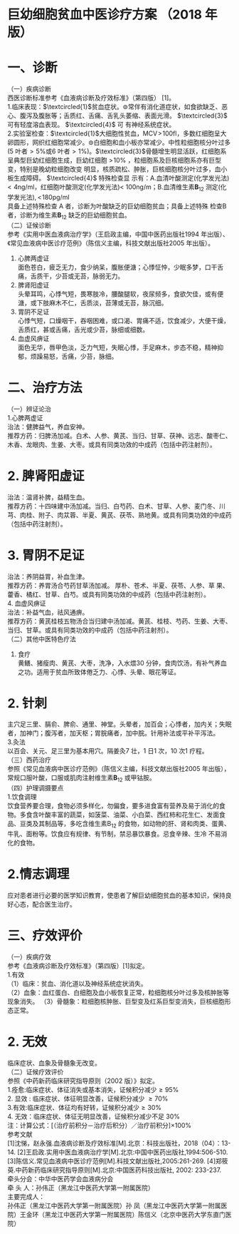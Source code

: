 # 巨幼细胞贫血中医诊疗方案 （2018 年版）  
# 一、诊断  
（一）疾病诊断  
西医诊断标准参考《血液病诊断及疗效标准》（第四版） [1]。  
1.临床表现：$\textcircled{1}$贫血症状。$\circledcirc$常伴有消化道症状，如食欲缺乏、恶心、腹泻及腹胀等；舌质红、舌痛、舌乳头萎缩、表面光滑。 $\textcircled{3}$ 可有轻度溶血表现。 $\textcircled{4}$ 可 有神经系统症状。  
2.实验室检查：$\textcircled{1}$大细胞性贫血，$\mathrm{MCV}\!>\!100\mathrm{fl}$，多数红细胞呈大卵圆形，网织红细胞常减少。$\circledcirc$白细胞和血小板亦常减少。中性粒细胞核分叶过多(5 叶者${>}5\%$或6 叶者${>}1\%$)。$\textcircled{3}$骨髓增生明显活跃，红细胞系呈典型巨幼红细胞生成，巨幼红细胞 $>\!10\%$ ，粒细胞系及巨核细胞系亦有巨型变，特别是晚幼粒细胞改变 明显，核质疏松、肿胀，巨核细胞核分叶过多，血小板生成障碍。 $\textcircled{4}$ 特殊检查显 示有：A.血清叶酸测定(化学发光法)${<}4\mathrm{ng}/\mathrm{ml}$，红细胞叶酸测定(化学发光法)$<$ $100\mathrm{{ng}/\mathrm{{m}}}$；B.血清维生素$\mathbf{B}_{12}$ 测定(化学发光法)$,<\!180\mathrm{pg}/\mathrm{ml}$  
具备上述特殊检查 A  者，诊断为叶酸缺乏的巨幼细胞贫血；具备上述特殊 检查B 者，诊断为维生素$\mathbf{B}_{12}$ 缺乏的巨幼细胞贫血。  
（二）证候诊断  
参考《实用中医血液病治疗学》（王启政主编，中国中医药出版社1994 年出版）、《常见血液病中医诊疗范例》（陈信义主编，科技文献出版社2005 年出版）。  
1. 心脾两虚证  
面色苍白，疲乏无力，食少纳呆，腹胀便溏；心悸怔忡，少眠多梦，口干舌 痛，舌质干，少苔或无苔，脉弱无力。  
2. 脾肾阳虚证  
头晕耳鸣，心悸气短，畏寒肢冷，腰酸腿软，夜尿频多，食欲欠佳，或有便 溏，或下肢麻木不仁，舌质淡，苔薄或无苔，脉沉细。  
3. 胃阴不足证  
心悸气短，口燥咽干，吞咽困难，或口渴、胃痛不适，饮食减少，大便干燥，舌质红，甚或舌痛，舌光或少苔，脉细或细数。  
4. 血虚风痹证  
面色无华，唇甲色淡，乏力气短，失眠心悸，手足麻木，步态不稳，精神抑  
郁，烦躁易怒，舌痛，少苔，脉细。  
# 二、治疗方法  
（一）辨证论治  
1.心脾两虚证  
治法：健脾益气，养血安神。  
推荐方药：归脾汤加减。白术、人参、黄芪、当归、甘草、茯神、远志、酸枣仁、木香、龙眼肉、生姜、大枣。或具有同类功效的中成药（包括中药注射剂）。  
# 2. 脾肾阳虚证  
治法：温肾补脾，益精生血。  
推荐方药：十四味建中汤加减。当归、白芍药、白术、甘草、人参、麦门冬、川芎、肉桂、附子、肉苁蓉、半夏、黄芪、茯苓、熟地黄。或具有同类功效的中成药（包括中药注射剂）。  
# 3. 胃阴不足证  
治法：养阴益胃，补血生津。  
推荐方药：养胃汤合芍药甘草汤加减。 厚朴、苍术、半夏、茯苓、人参、草 果、藿香、橘红、甘草、白芍。或具有同类功效的中成药（包括中药注射剂）。  
4. 血虚风痹证  
治法：补益气血，祛风通痹。  
推荐方药：黄芪桂枝五物汤合当归建中汤加减。黄芪、桂枝、芍药、生姜、大枣、当归、甘草。或具有同类功效的中成药（包括中药注射剂）。  
（二）其他中医特色疗法  
1. 食疗  
黄鳝、猪瘦肉、黄芪、大枣，洗净，入水煨30 分钟，食肉饮汤，有补气养血之功。适用于贫血所致体倦乏力、心悸、头晕、眼花等证。  
# 2. 针刺  
主穴足三里、膈俞、脾俞、通里、神堂。头晕者，加百会；心悸者，加内关；失眠者，加神门；腹泻者，加天枢；胃脘痛者，加中脘。针用补法或平补平泻法。  
3.灸法  
以百会、关元、足三里为基本用穴。隔姜灸7 壮，1 日1 次，10 次1 疗程。  
（三）西药治疗  
参照《常见血液病中医诊疗范例》（陈信义主编，科技文献出版社2005 年出版），常规口服叶酸，口服或肌肉注射维生素$\mathbf{B}_{12}$ 或甲钴胺。  
（四）护理调摄要点  
1.饮食调理  
饮食营养要合理，食物必须多样化，勿偏食，要多进食富有营养及易于消化的食物。多食含叶酸丰富的蔬菜，如菠菜、油菜、小白菜、西红柿和花生仁、发面食品、豆类及其制品等，多吃含维生素$\mathrm{B}_{12}$ 的食物，如动物的肝、肾和肉类、蛋黄、牛乳、面粉等。饮食应有规律、有节制，禁忌暴饮暴食。忌食辛辣、生冷 不易消化的食物。  
# 2.情志调理  
应对患者进行必要的医学知识教育，使患者了解巨幼细胞贫血的基本知识，保持良好心态，配合医生治疗。  
# 三、疗效评价  
（一）疾病疗效  
参考《血液病诊断及疗效标准》（第四版）[1]拟定。  
1.有效  
（1）临床：贫血、消化道以及神经系统症状消失。  
（2）血象：血红蛋白、白细胞及血小板恢复正常，粒细胞核分叶过多及核肿胀等现象消失。 （3）骨髓象：粒细胞核肿胀、巨型变及红系巨型变消失，巨核细胞形态正常。  
# 2. 无效  
临床症状、血象及骨髓象无改变。  
（二）证候疗效评价  
参照《中药新药临床研究指导原则（2002 版）》拟定。  
1.痊愈:临床症状、体征消失或基本消失，证候积分减少${\geq}95\%$  
2. 显效 : 临床症状、体征明显改善，证候积分减少 ${\geq}70\%$  
3.有效:临床症状、体征均有好转，证候积分减少${\geq}30\%$  
4. 无效：临床症状、体征无明显改善，证候积分减少不足 $30\%$  
注：计算公式：[（治疗前积分－治疗后积分）／治疗前积分]$\times100\%$  
参考文献  
[1]沈悌，赵永强.血液病诊断及疗效标准[M].北京：科技出版社，2018（04）：13-14. 
[2]王启政.实用中医血液病治疗学[M].北京:中国中医药出版社,1994:506-510. 
[3]陈信义.常见血液病中医诊疗范例[M].科技文献出版社,2005:261-269. 
[4]郑筱萸.中药新药临床研究指导原则[M].北京:中国医药科技出版社, 2002: 233-237.  
牵头分会：中华中医药学会血液病分会  
牵 头 人：孙伟正（黑龙江中医药大学第一附属医院）  
主要完成人：  
孙伟正（黑龙江中医药大学第一附属医院）孙  凤（黑龙江中医药大学第一附属医院）王金环（黑龙江中医药大学第一附属医院）陈信义（北京中医药大学东直门医院）  